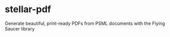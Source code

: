 # stellar-pdf
Generate beautiful, print-ready PDFs from PSML documents with the Flying Saucer library
